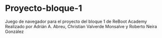 # Proyecto-bloque-1
Juego de navegador para el proyecto del bloque 1 de ReBoot Academy
Realizado por Adrián A. Abreu, Christian Valverde Monsalve y Roberto Neira González
